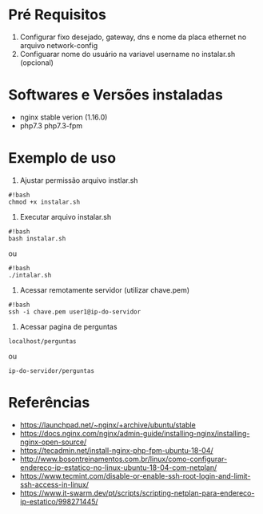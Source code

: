 # Pré Requisitos #

1. Configurar fixo desejado, gateway, dns e nome da placa ethernet  no arquivo network-config
1. Configuarar nome do usuário na variavel username no instalar.sh (opcional)

# Softwares e Versões instaladas # 

- nginx stable verion (1.16.0)
- php7.3 php7.3-fpm

# Exemplo de uso #

1. Ajustar permissão arquivo instlar.sh

```
#!bash
chmod +x instalar.sh
```

1. Executar arquivo instalar.sh

```
#!bash
bash instalar.sh
```

ou

```
#!bash
./intalar.sh
```

1. Acessar remotamente servidor (utilizar chave.pem)

```
#!bash
ssh -i chave.pem user1@ip-do-servidor
```

1. Acessar pagina de perguntas

```
localhost/perguntas
```

ou

```
ip-do-servidor/perguntas
```

# Referências #

- https://launchpad.net/~nginx/+archive/ubuntu/stable
- https://docs.nginx.com/nginx/admin-guide/installing-nginx/installing-nginx-open-source/
- https://tecadmin.net/install-nginx-php-fpm-ubuntu-18-04/
- http://www.bosontreinamentos.com.br/linux/como-configurar-endereco-ip-estatico-no-linux-ubuntu-18-04-com-netplan/
- https://www.tecmint.com/disable-or-enable-ssh-root-login-and-limit-ssh-access-in-linux/
- https://www.it-swarm.dev/pt/scripts/scripting-netplan-para-endereco-ip-estatico/998271445/
